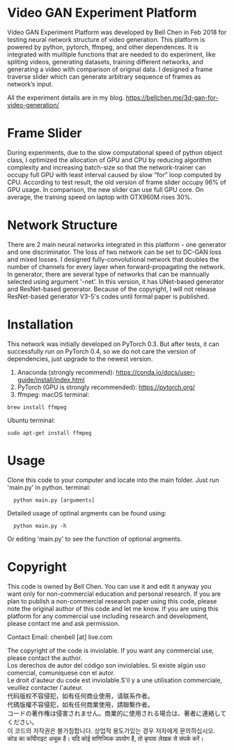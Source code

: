 # Video GAN Experiment Platform
Video GAN Experiment Platform was developed by Bell Chen in Feb 2018 for testing neural network structure of video generation. This platform is powered by python, pytorch, ffmpeg, and other dependences. It is integrated with muiltiple functions that are needed to do experiment, like spliting videos, generating datasets, training different networks, and generating a video with comparison of original data. I designed a frame traverse slider which can generate arbitrary sequence of frames as network’s input.

All the experiment details are in my blog.
https://bellchen.me/3d-gan-for-video-generation/

# Frame Slider
During experiments, due to the slow computational speed of python object class, I optimized the allocation of GPU and CPU by reducing algorithm complexity and increasing batch-size so that the network-trainer can occupy full GPU with least interval caused by slow “for” loop computed by CPU. According to test result, the old version of frame slider occupy 96% of GPU usage. In comparison, the new slider can use full GPU core. On average, the training speed on laptop with GTX960M rises 30%.

# Network Structure
There are 2 main neural networks integrated in this platform - one generator and one discriminator. The loss of two network can be set to DC-GAN loss and mixed losses. I designed fully-convolutional network that doubles the number of channels for every layer when forward-propagating the network. In generator, there are several type of networks that can be mannually selected using argument '-net'. In this version, it has UNet-based generator and ResNet-based generator. Because of the copyright, I will not release ResNet-based generator V3-5's codes until formal paper is published.

# Installation
This network was initially developed on PyTorch 0.3. But after tests, it can successfully run on PyTorch 0.4, so we do not care the version of dependencies, just upgrade to the newest version.

1. Anaconda (strongly recommend):
  https://conda.io/docs/user-guide/install/index.html
2. PyTorch (GPU is strongly recommended):
  https://pytorch.org/
3. ffmpeg: 
  macOS terminal: 
  ```
  brew install ffmpeg
  ```
  Ubuntu terminal:
  ```
  sudo apt-get install ffmpeg
  ```

# Usage
Clone this code to your computer and locate into the main folder. Just run 'main.py' in python.
terminal:
```
  python main.py [arguments]
```
Detailed usage of optinal argments can be found using:
```
  python main.py -h
```
Or editing 'main.py' to see the function of optional argments.
              
# Copyright
This code is owned by Bell Chen. You can use it and edit it anyway you want only for non-commercial education and personal research. If you are plan to publish a non-commercial research paper using this code, please note the original author of this code and let me know. If you are using this platform for any commercial use including research and development, please contact me and ask permission.

Contact Email: chenbell [at] live.com

The copyright of the code is inviolable. If you want any commercial use, please contact the author.  
Los derechos de autor del código son inviolables. Si existe algún uso comercial, comuníquese con el autor.  
Le droit d'auteur du code est inviolable.S'il y a une utilisation commerciale, veuillez contacter l'auteur.  
代码版权不容侵犯，如有任何商业使用，请联系作者。  
代碼版權不容侵犯，如有任何商業使用，請聯繫作者。  
コードの著作権は侵害されません。商業的に使用される場合は、著者に連絡してください。  
이 코드의 저작권은 불가침합니다. 상업적 용도가있는 경우 저자에게 문의하십시오.  
कोड का कॉपीराइट अचूक है। यदि कोई वाणिज्यिक उपयोग है, तो कृपया लेखक से संपर्क करें।  
